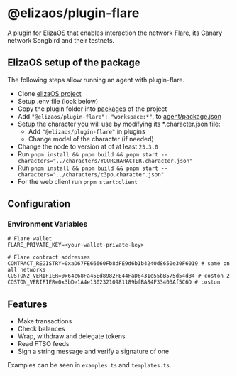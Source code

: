 # @elizaos/plugin-flare

A plugin for ElizaOS that enables interaction the network Flare, its Canary network Songbird and their testnets.

## ElizaOS setup of the package

The following steps allow running an agent with plugin-flare.
- Clone [elizaOS project](https://github.com/elizaOS/eliza)
- Setup .env file (look below)
- Copy the plugin folder into [packages](https://github.com/elizaOS/eliza/tree/main/packages) of the project
- Add `"@elizaos/plugin-flare": "workspace:*"`, to [agent/package.json](https://github.com/elizaOS/eliza/blob/main/agent/package.json)
- Setup the character you will use by modifying its *.character.json file:
  - Add `"@elizaos/plugin-flare"` in plugins
  - Change model of the character (if needed)
- Change the node to version at of at least `23.3.0`
- Run `pnpm install && pnpm build && pnpm start --characters="../characters/YOURCHARACTER.character.json"`
- Run `pnpm install && pnpm build && pnpm start --characters="../characters/c3po.character.json" `
- For the web client run `pnpm start:client`

## Configuration

### Environment Variables

```env
# Flare wallet
FLARE_PRIVATE_KEY=<your-wallet-private-key>

# Flare contract addresses
CONTRACT_REGISTRY=0xaD67FE66660Fb8dFE9d6b1b4240d8650e30F6019 # same on all networks
COSTON2_VERIFIER=0x64c68Fa45Ed8982FE44FaD6431e55bB575d54dB4 # coston 2
COSTON_VERIFIER=0x3bDe1A4e13023210981189bfBA84F33403Af5C6D # coston
```


## Features

- Make transactions
- Check balances
- Wrap, withdraw and delegate tokens 
- Read FTSO feeds
- Sign a string message and verify a signature of one
  
Examples can be seen in `examples.ts` and `templates.ts`.
